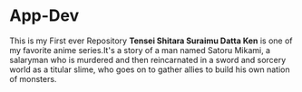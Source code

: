 # App-Dev
This is my First ever Repository
**Tensei Shitara Suraimu Datta Ken** is one of my favorite anime series.It's a story of a man named Satoru Mikami, a salaryman who is murdered and then reincarnated in a sword and sorcery world as a titular slime, who goes on to gather allies to build his own nation of monsters.
